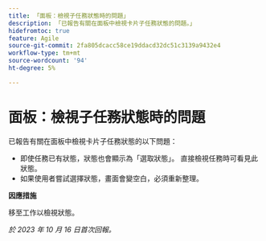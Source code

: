 ```yaml
---
title: 「面板：檢視子任務狀態時的問題」
description: 「已報告有關在面板中檢視卡片子任務狀態的問題。」
hidefromtoc: true
feature: Agile
source-git-commit: 2fa805dcacc58ce19ddacd32dc51c3139a9432e4
workflow-type: tm+mt
source-wordcount: '94'
ht-degree: 5%

---
```



# 面板：檢視子任務狀態時的問題

已報告有關在面板中檢視卡片子任務狀態的以下問題：

* 即使任務已有狀態，狀態也會顯示為「選取狀態」。 直接檢視任務時可看見此狀態。
* 如果使用者嘗試選擇狀態，畫面會變空白，必須重新整理。

**因應措施**

移至工作以檢視狀態。

_於 2023 年 10 月 16 日首次回報。_
